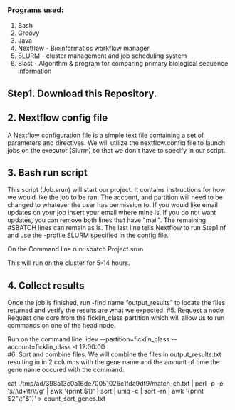 ### Programs used:
1. Bash
3. Groovy
2. Java
3. Nextflow - Bioinformatics workflow manager 
4. SLURM - cluster management and job scheduling system
5. Blast - Algorithm & program for comparing primary biological sequence information

## Step1. Download this Repository.

## 2. Nextflow config file
A Nextflow configuration file is a simple text file containing a set of parameters and directives. We will utilize the nextflow.config file to launch jobs on the executor (Slurm) so that we don't have to specify in our script. 

## 3. Bash run script
This script (Job.srun) will start our project. It contains instructions for how we would like the job to be ran. The account, and partition will need to be changed to whatever the user has permission to. If you would like email updates on your job insert your email where mine is. If you do not want updates, you can remove both lines that have "mail". The remaining #SBATCH lines can remain as is. The last line tells Nextflow to run Step1.nf and use the -profile SLURM specified in the config file. <p>
On the Command line run: sbatch Project.srun  <p>
This will run on the cluster for 5-14 hours.  




## 4. Collect results
Once the job is finished, run -find name “output_results” to locate the files returned and verify the results are what we expected.
#5. Request a node
Request one core from the ficklin_class partition which will allow us to run commands on one of the head node.  <p>
Run on the command line: idev --partition=ficklin_class --account=ficklin_class -t 12:00:00  
#6. Sort and combine files.
We will  combine the files in output_results.txt resulting in in 2 columns with the gene name and the amount of time the gene name occured with the command:   <p>
cat ./tmp/ad/398a13c0a16de70051026c1fda9df9/match_ch.txt | perl -p -e 's/\.\d+\t/\t/g' | awk '{print $1}' | sort | uniq -c | sort -rn | awk '{print $2"\t"$1}' > count_sort_genes.txt
